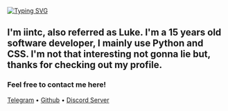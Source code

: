 [![Typing SVG](https://readme-typing-svg.herokuapp.com?color=F7F7F7&lines=Hey+there;Hello;What's+up;Greetings)](https://git.io/typing-svg)
## I'm iintc, also referred as Luke. I'm a 15 years old software developer, I mainly use Python and CSS. I'm not that interesting not gonna lie but, thanks for checking out my profile.
### Feel free to contact me here!
<p align="left">
  <a href="https://t.me/iintc1">Telegram</a> •
  <a href="https://github.com/iintc">Github</a> •
  <a href="https://discord.gg/R8FhKPxskd">Discord Server</a>
</p>
